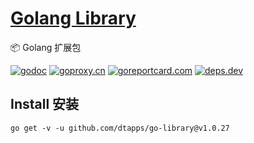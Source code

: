 <h1><a href="https://www.dtapp.net/">Golang Library</a></h1>

📦 Golang 扩展包

[comment]: <> (go)
[![godoc](https://pkg.go.dev/badge/github.com/dtapps/go-library?status.svg)](https://pkg.go.dev/github.com/dtapps/go-library)
[![goproxy.cn](https://goproxy.cn/stats/github.com/dtapps/go-library/badges/download-count.svg)](https://goproxy.cn/stats/github.com/dtapps/go-library)
[![goreportcard.com](https://goreportcard.com/badge/github.com/dtapps/go-library)](https://goreportcard.com/report/github.com/dtapps/go-library)
[![deps.dev](https://img.shields.io/badge/deps-go-red.svg)](https://deps.dev/go/github.com%2Fdtapps%2Fgo-library)

## Install 安装

```Importing
go get -v -u github.com/dtapps/go-library@v1.0.27
```

